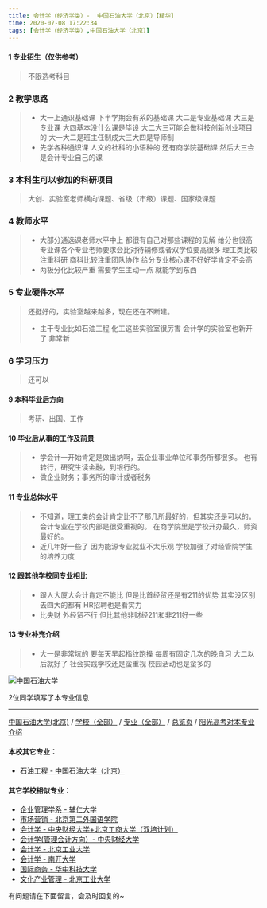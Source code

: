 ```yaml
---
title: 会计学（经济学类）-  中国石油大学（北京）【精华】
time: 2020-07-08 17:22:34
tags: [会计学（经济学类）,中国石油大学（北京）]
---
```

#### 1 专业招生（仅供参考）  
> 不限选考科目 


### 2 教学思路
> - 大一上通识基础课 下半学期会有系的基础课
大二是专业基础课 大三是专业课
大四基本没什么课是毕设
大二大三可能会做科技创新创业项目的
大一大二是班主任制成大三大四是导师制
> - 先学各种通识课 人文的社科的小语种的 还有商学院基础课 然后大三会是会计专业自己的课


### 3 本科生可以参加的科研项目
>  大创、实验室老师横向课题、省级（市级）课题、国家级课题


### 4 教师水平
> - 大部分通选课老师水平中上 都很有自己对那些课程的见解 给分也很高
专业课各个专业老师要求会比对待辅修或者双学位要高很多 理工类比较注重科研 商科比较注重团队协作 给分专业核心课不好好学肯定不会高
> - 两极分化比较严重 需要学生主动一点 就能学到东西

### 5 专业硬件水平
> 还挺好的，实验室越来越多，现在还在不断建。
> - 主干专业比如石油工程 化工这些实验室很厉害 会计学的实验室也新开了 非常新


### 6 学习压力
> 还可以



#### 9 本科毕业后方向
> 考研、出国、工作


#### 10 毕业后从事的工作及前景
> - 学会计一开始肯定是做出纳啊，去企业事业单位和事务所都很多。
也有转行，研究生读金融，到银行的。
> - 做企业财务；事务所的审计或者税务


#### 11 专业总体水平
> - 不知道，理工类的会计肯定比不了那几所最好的，但其实还是可以的。
会计专业在学校内部是很受重视的。
在商学院里是学校开办最久，师资最好的。
> - 近几年好一些了 因为能源专业就业不太乐观 学校加强了对经管院学生的培养力度

#### 12 跟其他学校同专业相比
> - 跟人大厦大会计肯定不能比
但是比首经贸还是有211的优势
其实没区别 去四大的都有 HR招聘也是看实力
> - 比央财 外经贸不行 但比其他非财经211和非211好一些

#### 13 专业补充介绍
> - 大一是非常坑的 要每天早起指纹跑操 每周有固定几次的晚自习
大二以后就好了
社会实践学校还是蛮重视
校园活动也是蛮多的

![中国石油大学](http://upload-images.jianshu.io/upload_images/6206192-6364daeb9c782742.jpeg?imageMogr2/auto-orient/strip%7CimageView2/2/w/1240)

2位同学填写了本专业信息
***
[中国石油大学(北京)](https://univgo.github.io/2020/07/08/605a6bdbcf62) / [学校（全部）](https://univgo.github.io/2020/07/08/3efa6bcca419) / [专业（全部）](https://univgo.github.io/2020/07/08/2d4c6d3552c2) / [总览页](https://univgo.github.io/2020/07/08/445daeb4fa00) / [阳光高考对本专业介绍](http://gaokao.chsi.com.cn/sch/zyk/view.do?schId=73397466&specId=73381071
)
#### 本校其它专业：
- [石油工程 - 中国石油大学（北京）](https://univgo.github.io/2020/07/08/5e01593ac752)

#### 其它学校相似专业：
- [企业管理学系 - 辅仁大学](https://univgo.github.io/2020/07/08/482d9a4ad3ed)
- [市场营销 - 北京第二外国语学院](https://univgo.github.io/2020/07/08/市场营销%20-%20北京第二外国语学院)
- [会计学 - 中央财经大学+北京工商大学（双培计划）](https://univgo.github.io/2020/07/08/efa86b1a5d45)
- [会计学(管理会计方向）- 中央财经大学](https://univgo.github.io/2020/07/08/236095812248)
- [会计学 - 北京工业大学](https://univgo.github.io/2020/07/08/010c80d0566b)
- [会计学 - 南开大学](https://univgo.github.io/2020/07/08/9580eaa61496)
- [国际商务 - 华中科技大学](https://univgo.github.io/2020/07/08/9d00ee9d91e8)
- [文化产业管理 - 北京工业大学](https://univgo.github.io/2020/07/08/45a980a6b8c6)


有问题请在下面留言，会及时回复的~